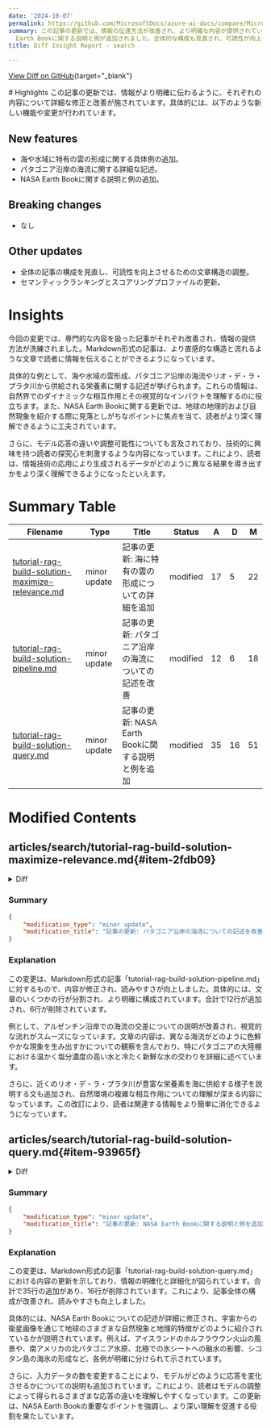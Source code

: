 ```yaml
---
date: '2024-10-07'
permalink: https://github.com/MicrosoftDocs/azure-ai-docs/compare/MicrosoftDocs:1b56c27...MicrosoftDocs:43a3b87
summary: この記事の更新では、情報の伝達方法が改善され、より明確な内容が提供されています。具体的には、海や水域に特有の雲の形成やパタゴニア沿岸の海流についての詳しい記述、NASA
  Earth Bookに関する説明と例が追加されました。全体的な構成も見直され、可読性が向上しています。技術的な情報に対する探究心を刺激し、読者がデータの応用についての理解を深めることができる内容になっています。
title: Diff Insight Report - search

---
```


[View Diff on GitHub](https://github.com/MicrosoftDocs/azure-ai-docs/compare/MicrosoftDocs:1b56c27...MicrosoftDocs:43a3b87){target="_blank"}

<format>
# Highlights
この記事の更新では、情報がより明確に伝わるように、それぞれの内容について詳細な修正と改善が施されています。具体的には、以下のような新しい機能や変更が行われています。

## New features
- 海や水域に特有の雲の形成に関する具体例の追加。
- パタゴニア沿岸の海流に関する詳細な記述。
- NASA Earth Bookに関する説明と例の追加。

## Breaking changes
- なし

## Other updates
- 全体の記事の構成を見直し、可読性を向上させるための文章構造の調整。
- セマンティックランキングとスコアリングプロファイルの更新。

# Insights
今回の変更では、専門的な内容を扱った記事がそれぞれ改善され、情報の提供方法が洗練されました。Markdown形式の記事は、より直感的な構造と流れるような文章で読者に情報を伝えることができるようになっています。

具体的な例として、海や水域の雲形成、パタゴニア沿岸の海流やリオ・デ・ラ・プラタ川から供給される栄養素に関する記述が挙げられます。これらの情報は、自然界でのダイナミックな相互作用とその視覚的なインパクトを理解するのに役立ちます。また、NASA Earth Bookに関する更新では、地球の地理的および自然現象を紹介する際に見落としがちなポイントに焦点を当て、読者がより深く理解できるように工夫されています。

さらに、モデル応答の違いや調整可能性についても言及されており、技術的に興味を持つ読者の探究心を刺激するような内容になっています。これにより、読者は、情報技術の応用により生成されるデータがどのように異なる結果を導き出すかをより深く理解できるようになったといえます。
</format>

# Summary Table
|  Filename  | Type |    Title    | Status | A  | D  | M  |
|------------|------|-------------|--------|----|----|----|
| [tutorial-rag-build-solution-maximize-relevance.md](#item-2fdb09) | minor update | 記事の更新: 海に特有の雲の形成についての詳細を追加 | modified | 17 | 5 | 22 | 
| [tutorial-rag-build-solution-pipeline.md](#item-25ce01) | minor update | 記事の更新: パタゴニア沿岸の海流についての記述を改善 | modified | 12 | 6 | 18 | 
| [tutorial-rag-build-solution-query.md](#item-93965f) | minor update | 記事の更新: NASA Earth Bookに関する説明と例を追加 | modified | 35 | 16 | 51 | 


# Modified Contents
## articles/search/tutorial-rag-build-solution-maximize-relevance.md{#item-2fdb09}

<details>
<summary>Diff</summary>
````diff
@@ -107,7 +107,12 @@ print(response.choices[0].message.content)
 Output from this request might look like the following example.
 
 ```
-Yes, there are cloud formations specific to oceans and large bodies of water. A notable example is "cloud streets," which are parallel rows of clouds that form over the Bering Strait in the Arctic Ocean. These cloud streets occur when wind blows from a cold surface like sea ice over warmer, moister air near the open ocean, leading to the formation of spinning air cylinders. Clouds form along the upward cycle of these cylinders, while skies remain clear along the downward cycle (Source: page-21.pdf).
+Yes, there are cloud formations specific to oceans and large bodies of water. 
+A notable example is "cloud streets," which are parallel rows of clouds that form over 
+the Bering Strait in the Arctic Ocean. These cloud streets occur when wind blows from 
+a cold surface like sea ice over warmer, moister air near the open ocean, leading to 
+the formation of spinning air cylinders. Clouds form along the upward cycle of these cylinders, 
+while skies remain clear along the downward cycle (Source: page-21.pdf).
 ```
 
 ## Update the index for semantic ranking and scoring profiles
@@ -264,13 +269,20 @@ Output from a semantically ranked and boosted query might look like the followin
 ```
 Yes, there are specific cloud formations influenced by oceans and large bodies of water:
 
-- **Stratus Clouds Over Icebergs**: Low stratus clouds can frame holes over icebergs, such as Iceberg A-56 in the South Atlantic Ocean, likely due to thermal instability caused by the iceberg (source: page-39.pdf).
+- **Stratus Clouds Over Icebergs**: Low stratus clouds can frame holes over icebergs, 
+such as Iceberg A-56 in the South Atlantic Ocean, likely due to thermal instability caused 
+by the iceberg (source: page-39.pdf).
 
-- **Undular Bores**: These are wave structures in the atmosphere created by the collision of cool, dry air from a continent with warm, moist air over the ocean, as seen off the coast of Mauritania (source: page-23.pdf).
+- **Undular Bores**: These are wave structures in the atmosphere created by the collision 
+of cool, dry air from a continent with warm, moist air over the ocean, as seen off the 
+coast of Mauritania (source: page-23.pdf).
 
-- **Ship Tracks**: These are narrow clouds formed by water vapor condensing around tiny particles from ship exhaust. They are observed over the oceans, such as in the Pacific Ocean off the coast of California (source: page-31.pdf).
+- **Ship Tracks**: These are narrow clouds formed by water vapor condensing around tiny 
+particles from ship exhaust. They are observed over the oceans, such as in the Pacific Ocean 
+off the coast of California (source: page-31.pdf).
 
-These specific formations are influenced by unique interactions between atmospheric conditions and the presence of large water bodies or objects within them.
+These specific formations are influenced by unique interactions between atmospheric conditions 
+and the presence of large water bodies or objects within them.
 ```
 
 Adding semantic ranking and scoring profiles positively affects the response from the LLM by promoting results that meet scoring criteria and are semantically relevant. 
````
</details>

### Summary

```json
{
    "modification_type": "minor update",
    "modification_title": "記事の更新: 海に特有の雲の形成についての詳細を追加"
}
```

### Explanation
この変更では、Markdown形式の記事「tutorial-rag-build-solution-maximize-relevance.md」において、情報の表現が改善されました。具体的には、文章の構造が見直され、文の流れがより明確に伝わるように調整されています。追加された内容は17行であり、削除された行は5行です。この変更により、海や大きな水域に特有の雲の形成に関する具体例が、より読みやすく改善されました。

例えば、特定の雲の種類に関する説明が新しい行に分かれており、これにより各例が強調されています。また、全体の文章の可読性が向上し、情報がより効果的に伝わるようになりました。さらに、セマンティックランキングとスコアリングプロファイルの更新が行われており、Llama（LLM）からの応答の質を向上させることを目的としています。この変更は、結果がスコアリング基準を満たし、意味的に関連性のあるものになるように促進します。

## articles/search/tutorial-rag-build-solution-pipeline.md{#item-25ce01}

<details>
<summary>Diff</summary>
````diff
@@ -346,20 +346,26 @@ Chunk:
 Swirling Bloom off Patagonia
 Argentina
 
-Interesting art often springs out of the convergence of different ideas and influences. And so it is with nature. 
+Interesting art often springs out of the convergence of different ideas and influences. 
+And so it is with nature. 
 
-Off the coast of Argentina, two strong ocean currents converge and often stir up a colorful brew, as shown in this Aqua image from 
+Off the coast of Argentina, two strong ocean currents converge and often stir up a colorful 
+brew, as shown in this Aqua image from 
 
 December 2010. 
 
-This milky green and blue bloom formed on the continental shelf off of Patagonia, where warmer, saltier waters from the subtropics 
+This milky green and blue bloom formed on the continental shelf off of Patagonia, where warmer, 
+saltier waters from the subtropics 
 
-meet colder, fresher waters flowing from the south. Where these currents collide, turbulent eddies and swirls form, pulling nutrients 
+meet colder, fresher waters flowing from the south. Where these currents collide, turbulent 
+eddies and swirls form, pulling nutrients 
 
-up from the deep ocean. The nearby Rio de la Plata also deposits nitrogen- and iron-laden sediment into the sea. Add in some 
+up from the deep ocean. The nearby Rio de la Plata also deposits nitrogen- and iron-laden 
+sediment into the sea. Add in some 
 ...
 
-while others terminate in water. The San Rafael and San Quintín glaciers (shown at the right) are the icefield’s largest. Both have 
+while others terminate in water. The San Rafael and San Quintín glaciers (shown at the right) 
+are the icefield’s largest. Both have 
 
 been receding rapidly in the past 30 years.
 ```
````
</details>

### Summary

```json
{
    "modification_type": "minor update",
    "modification_title": "記事の更新: パタゴニア沿岸の海流についての記述を改善"
}
```

### Explanation
この変更は、Markdown形式の記事「tutorial-rag-build-solution-pipeline.md」に対するもので、内容が修正され、読みやすさが向上しました。具体的には、文章のいくつかの行が分割され、より明確に構成されています。合計で12行が追加され、6行が削除されています。

例として、アルゼンチン沿岸での海流の交差についての説明が改善され、視覚的な流れがスムーズになっています。文章の内容は、異なる海流がどのように色鮮やかな現象を生み出すかについての観察を含んでおり、特にパタゴニアの大陸棚における温かく塩分濃度の高い水と冷たく新鮮な水の交わりを詳細に述べています。

さらに、近くのリオ・デ・ラ・プラタ川が豊富な栄養素を海に供給する様子を説明する文も追加され、自然環境の複雑な相互作用についての理解が深まる内容になっています。この改訂により、読者は関連する情報をより簡単に消化できるようになっています。

## articles/search/tutorial-rag-build-solution-query.md{#item-93965f}

<details>
<summary>Diff</summary>
````diff
@@ -130,7 +130,13 @@ In this response, the answer is based on five inputs (`top=5`) consisting of chu
 Results from the first query `"What's the NASA earth book about?"` should look similar to the following example.
 
 ```
-The NASA Earth book is about the intricate and captivating science of our planet, studied through NASA's unique perspective and tools. It presents Earth as a dynamic and complex system, observed through various cycles and processes such as the water cycle and ocean circulation. The book combines stunning satellite images with detailed scientific insights, portraying Earth’s beauty and the continuous interaction of land, wind, water, ice, and air seen from above. It aims to inspire and demonstrate that the truth of our planet is as compelling as any fiction.
+The NASA Earth book is about the intricate and captivating science of our planet, studied 
+through NASA's unique perspective and tools. It presents Earth as a dynamic and complex 
+system, observed through various cycles and processes such as the water cycle and ocean 
+circulation. The book combines stunning satellite images with detailed scientific insights, 
+portraying Earth’s beauty and the continuous interaction of land, wind, water, ice, and 
+air seen from above. It aims to inspire and demonstrate that the truth of our planet is 
+as compelling as any fiction.
 
 Source: page-8.pdf
 ```
@@ -173,13 +179,19 @@ search_results = search_client.search(
 Results from the filtered query should now look similar to the following response. Notice the emphasis on ice cover.
 
 ```
-The NASA Earth book showcases various geographic and environmental features of Earth through satellite imagery, highlighting remarkable landscapes and natural phenomena. 
-
-- It features extraordinary views like the Holuhraun Lava Field in Iceland, captured by Landsat 8 during an eruption in 2014, with false-color images illustrating different elements such as ice, steam, sulfur dioxide, and fresh lava ([source](page-43.pdf)).
-- Other examples include the North Patagonian Icefield in South America, depicted through clear satellite images showing glaciers and their changes over time ([source](page-147.pdf)).
-- It documents melt ponds in the Arctic, exploring their effects on ice melting and heat absorption ([source](page-153.pdf)).
+The NASA Earth book showcases various geographic and environmental features of Earth through 
+satellite imagery, highlighting remarkable landscapes and natural phenomena. 
+
+- It features extraordinary views like the Holuhraun Lava Field in Iceland, captured by 
+Landsat 8 during an eruption in 2014, with false-color images illustrating different elements 
+such as ice, steam, sulfur dioxide, and fresh lava ([source](page-43.pdf)).
+- Other examples include the North Patagonian Icefield in South America, depicted through 
+clear satellite images showing glaciers and their changes over time ([source](page-147.pdf)).
+- It documents melt ponds in the Arctic, exploring their effects on ice melting and 
+- heat absorption ([source](page-153.pdf)).
   
-Overall, the book uses satellite imagery to give insights into Earth's dynamic systems and natural changes.
+Overall, the book uses satellite imagery to give insights into Earth's dynamic systems 
+and natural changes.
 ```
 
 ## Change the inputs
@@ -189,14 +201,20 @@ Increasing or decreasing the number of inputs to the LLM can have a large effect
 Here's one example of what the model returns after increasing the inputs to 8.
 
 ```
-The NASA Earth book features a range of satellite images capturing various natural phenomena across the globe. These include:
-
-- The Holuhraun Lava Field in Iceland documented by Landsat 8 during a 2014 volcanic eruption (Source: page-43.pdf).
-- The North Patagonian Icefield in South America, highlighting glacial landscapes captured in a rare cloud-free view in 2017 (Source: page-147.pdf).
-- The impact of melt ponds on ice sheets and sea ice in the Arctic, with images from an airborne research campaign in Alaska during July 2014 (Source: page-153.pdf).
-- Sea ice formations at Shikotan, Japan, and other notable geographic features in various locations recorded by different Landsat missions (Source: page-168.pdf).
-
-Summary: The book showcases satellite images of diverse Earth phenomena, such as volcanic eruptions, icefields, and sea ice, to provide insights into natural processes and landscapes.
+The NASA Earth book features a range of satellite images capturing various natural phenomena 
+across the globe. These include:
+
+- The Holuhraun Lava Field in Iceland documented by Landsat 8 during a 2014 volcanic 
+eruption (Source: page-43.pdf).
+- The North Patagonian Icefield in South America, highlighting glacial landscapes 
+captured in a rare cloud-free view in 2017 (Source: page-147.pdf).
+- The impact of melt ponds on ice sheets and sea ice in the Arctic, with images from 
+an airborne research campaign in Alaska during July 2014 (Source: page-153.pdf).
+- Sea ice formations at Shikotan, Japan, and other notable geographic features in various 
+locations recorded by different Landsat missions (Source: page-168.pdf).
+
+Summary: The book showcases satellite images of diverse Earth phenomena, such as volcanic 
+eruptions, icefields, and sea ice, to provide insights into natural processes and landscapes.
 ```
 
 Because the model is bound to the grounding data, the answer becomes more expansive as you increase size of the input. You can use relevance tuning to potentially generate more focused answers.
@@ -224,7 +242,8 @@ Sources:\n{sources}
 Output from changing just the prompt, otherwise retaining all aspects of the previous query, might look like this example. 
 
 ```
-The NASA Earth book appears to showcase various locations on Earth captured through satellite imagery, highlighting natural phenomena and geographic features. For instance, the book includes:
+The NASA Earth book appears to showcase various locations on Earth captured through satellite imagery, 
+highlighting natural phenomena and geographic features. For instance, the book includes:
 
 - The Holuhraun Lava Field in Iceland, detailing volcanic activity and its observation via Landsat 8.
 - The North Patagonian Icefield in South America, covering its glaciers and changes over time as seen by Landsat 8.
````
</details>

### Summary

```json
{
    "modification_type": "minor update",
    "modification_title": "記事の更新: NASA Earth Bookに関する説明と例を追加"
}
```

### Explanation
この変更は、Markdown形式の記事「tutorial-rag-build-solution-query.md」における内容の更新を示しており、情報の明確化と詳細化が図られています。合計で35行の追加があり、16行が削除されています。これにより、記事全体の構成が改善され、読みやすさも向上しました。

具体的には、NASA Earth Bookについての記述が詳細に修正され、宇宙からの衛星画像を通じて地球のさまざまな自然現象と地理的特徴がどのように紹介されているかが説明されています。例えば、アイスランドのホルフラウウン火山の風景や、南アメリカの北パタゴニア氷原、北極での氷シートへの融水の影響、シコタン島の海氷の形成など、各例が明確に分けられて示されています。

さらに、入力データの数を変更することにより、モデルがどのように応答を変化させるかについての説明も追加されています。これにより、読者はモデルの調整によって得られるさまざまな応答の違いを理解しやすくなっています。この更新は、NASA Earth Bookの重要なポイントを強調し、より深い理解を促進する役割を果たしています。


